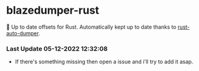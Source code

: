 # blazedumper-rust

🚀 Up to date offsets for Rust. Automatically kept up to date thanks to [rust-auto-dumper](https://github.com/Akandesh/rust-auto-dumper).


### Last Update 05-12-2022 12:32:08
- If there's something missing then open a issue and i'll try to add it asap.